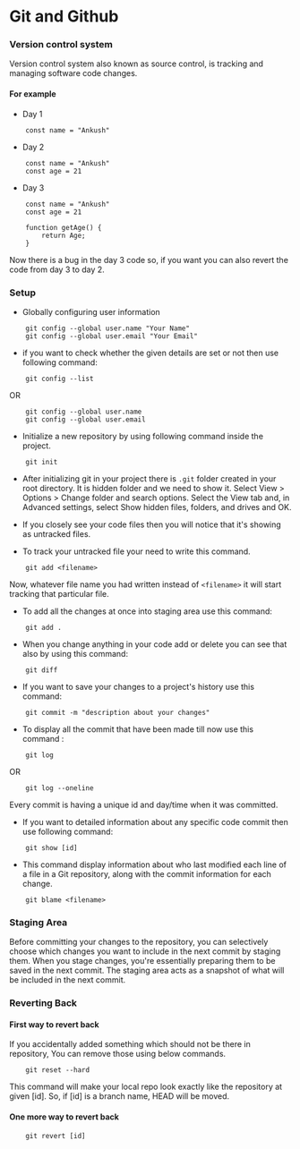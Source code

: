 # Git and Github

### Version control system
Version control system also known as source control, is tracking and managing software code changes.

#### For example

- Day 1

```
    const name = "Ankush"
```

- Day 2

```
    const name = "Ankush"
    const age = 21
```

- Day 3

```
    const name = "Ankush"
    const age = 21

    function getAge() {
        return Age;
    }
```

Now there is a bug in the day 3 code so, if you want you can also revert the code from day 3 to day 2. 

### Setup 

- Globally configuring user information

```
    git config --global user.name "Your Name"
    git config --global user.email "Your Email"
```

- if you want to check whether the given details are set or not then use following command:

```
    git config --list
```

OR

```
    git config --global user.name 
    git config --global user.email 
```

- Initialize a new repository by using following command inside the project.

```
    git init
```

- After initializing git in your project there is `.git` folder created in your root directory. It is hidden folder and we need to show it. Select View > Options > Change folder and search options. Select the View tab and, in Advanced settings, select Show hidden files, folders, and drives and OK.

- If you closely see your code files then you will notice that it's showing as untracked files. 

- To track your untracked file your need to write this command.

```
    git add <filename>
```

Now, whatever file name you had written instead of `<filename>` it will start tracking that particular file.

- To  add all the changes at once into staging area use this command: 

```
    git add .
```

- When you change anything in your code add or delete you can see that also by using this command: 

```
    git diff
```

- If you want to save your changes to a project's history use this command: 

```
    git commit -m "description about your changes"
```

- To display all the commit that have been made till now use this command :

```
    git log
```

 OR

```
    git log --oneline
```
Every commit is having a unique id and day/time when it was committed. 

- If you want to detailed information about any specific code commit then use following command:

```
    git show [id]
```

- This command display information about who last modified each line of a file in a Git repository, along with the commit information for each change. 

```
    git blame <filename>
```

### Staging Area

Before committing your changes to the repository, you can selectively choose which changes you want to include in the next commit by staging them. When you stage changes, you're essentially preparing them to be saved in the next commit. The staging area acts as a snapshot of what will be included in the next commit.

### Reverting Back

#### First way to revert back
If you accidentally added something which should not be there in repository, You can remove those using below commands.

```
    git reset --hard     
```

This command will make your local repo look exactly like the repository at given [id]. So, if [id] is a branch name, HEAD will be moved.

#### One more way to revert back

```
    git revert [id]
```
